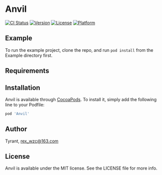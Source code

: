 # Anvil

[![CI Status](https://img.shields.io/travis/Tyrant/Anvil.svg?style=flat)](https://travis-ci.org/Tyrant/Anvil)
[![Version](https://img.shields.io/cocoapods/v/Anvil.svg?style=flat)](https://cocoapods.org/pods/Anvil)
[![License](https://img.shields.io/cocoapods/l/Anvil.svg?style=flat)](https://cocoapods.org/pods/Anvil)
[![Platform](https://img.shields.io/cocoapods/p/Anvil.svg?style=flat)](https://cocoapods.org/pods/Anvil)

## Example

To run the example project, clone the repo, and run `pod install` from the Example directory first.

## Requirements

## Installation

Anvil is available through [CocoaPods](https://cocoapods.org). To install
it, simply add the following line to your Podfile:

```ruby
pod 'Anvil'
```

## Author

Tyrant, rex_wzc@163.com

## License

Anvil is available under the MIT license. See the LICENSE file for more info.
